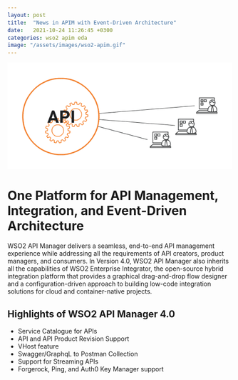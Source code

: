 ```yaml
---
layout: post
title:  "News in APIM with Event-Driven Architecture"
date:   2021-10-24 11:26:45 +0300
categories: wso2 apim eda
image: "/assets/images/wso2-apim.gif"
---
```


![WSO2 APIM](/assets/images/wso2-apim.gif)

# One Platform for API Management, Integration, and Event-Driven Architecture
WSO2 API Manager delivers a seamless, end-to-end API management experience while addressing all the requirements of API creators, product managers, and consumers. In Version 4.0, WSO2 API Manager also inherits all the capabilities of WSO2 Enterprise Integrator, the open-source hybrid integration platform that provides a graphical drag-and-drop flow designer and a configuration-driven approach to building low-code integration solutions for cloud and container-native projects.

## Highlights of WSO2 API Manager 4.0
- Service Catalogue for APIs
- API and API Product Revision Support
- VHost feature
- Swagger/GraphqL to Postman Collection
- Support for Streaming APIs
- Forgerock, Ping, and Auth0 Key Manager support